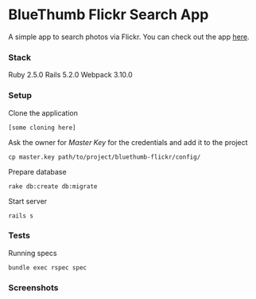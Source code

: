 # BlueThumb Flickr Search App

A simple app to search photos via Flickr. You can check out the app [here](https://bluethumb-flickr.herokuapp.com).


### Stack

Ruby 2.5.0
Rails 5.2.0
Webpack 3.10.0

### Setup

Clone the application
```
[some cloning here]
```

Ask the owner for *Master Key* for the credentials and add it to the project
```
cp master.key path/to/project/bluethumb-flickr/config/
```

Prepare database
```
rake db:create db:migrate
```

Start server
```
rails s
```

### Tests

Running specs
```
bundle exec rspec spec
```

### Screenshots
